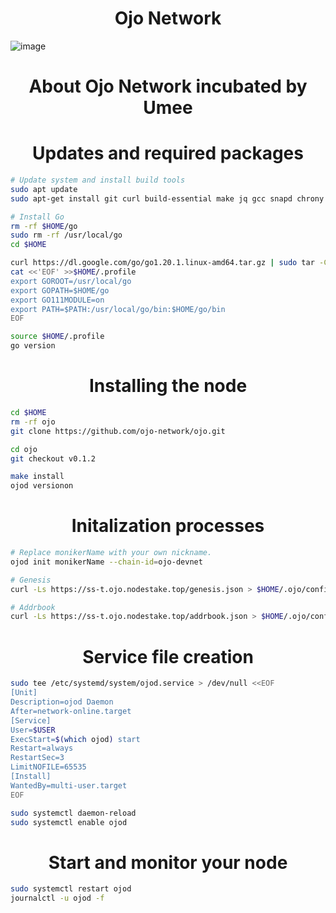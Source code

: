 <h1 align="center"> Ojo Network </h1>

![image](https://github.com/ruesandora/OjoNetwork/assets/101149671/ce77e3bf-5d7c-4208-86cd-266aec55ef0c)

<h1 align="center"> About Ojo Network incubated by Umee </h1>

<h1 align="center"> Updates and required packages </h1>

```sh
# Update system and install build tools
sudo apt update
sudo apt-get install git curl build-essential make jq gcc snapd chrony lz4 tmux unzip bc -y

# Install Go
rm -rf $HOME/go
sudo rm -rf /usr/local/go
cd $HOME

curl https://dl.google.com/go/go1.20.1.linux-amd64.tar.gz | sudo tar -C/usr/local -zxvf -
cat <<'EOF' >>$HOME/.profile
export GOROOT=/usr/local/go
export GOPATH=$HOME/go
export GO111MODULE=on
export PATH=$PATH:/usr/local/go/bin:$HOME/go/bin
EOF

source $HOME/.profile
go version
```

<h1 align="center"> Installing the node </h1>

```sh
cd $HOME
rm -rf ojo
git clone https://github.com/ojo-network/ojo.git

cd ojo
git checkout v0.1.2

make install
ojod versionon
```

<h1 align="center"> Initalization processes </h1>

```sh
# Replace monikerName with your own nickname.
ojod init monikerName --chain-id=ojo-devnet

# Genesis
curl -Ls https://ss-t.ojo.nodestake.top/genesis.json > $HOME/.ojo/config/genesis.json 

# Addrbook
curl -Ls https://ss-t.ojo.nodestake.top/addrbook.json > $HOME/.ojo/config/addrbook.json
```

<h1 align="center"> Service file creation </h1>

```sh
sudo tee /etc/systemd/system/ojod.service > /dev/null <<EOF
[Unit]
Description=ojod Daemon
After=network-online.target
[Service]
User=$USER
ExecStart=$(which ojod) start
Restart=always
RestartSec=3
LimitNOFILE=65535
[Install]
WantedBy=multi-user.target
EOF

sudo systemctl daemon-reload
sudo systemctl enable ojod
```

<h1 align="center"> Start and monitor your node </h1>

```sh
sudo systemctl restart ojod
journalctl -u ojod -f
```
